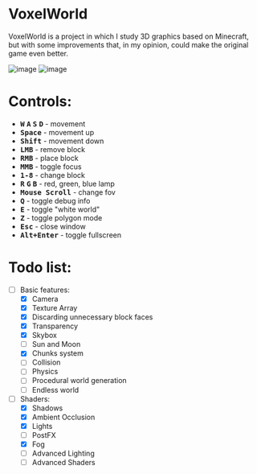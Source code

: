 # VoxelWorld

VoxelWorld is a project in which I study 3D graphics based on Minecraft, but with some improvements that, in my opinion, could make the original game even better.

![image](https://github.com/user-attachments/assets/119eb8f8-fc9d-4f16-bc95-0e5871ffd6ed)
![image](https://github.com/user-attachments/assets/60335d11-ad47-43a3-83b5-55e434f10083)

# Controls:
- <kbd>**W**</kbd> <kbd>**A**</kbd> <kbd>**S**</kbd> <kbd>**D**</kbd> - movement
- <kbd>**Space**</kbd> - movement up
- <kbd>**Shift**</kbd> - movement down
- <kbd>**LMB**</kbd> - remove block
- <kbd>**RMB**</kbd> - place block
- <kbd>**MMB**</kbd> - toggle focus
- <kbd>**1-8**</kbd> - change block
- <kbd>**R**</kbd> <kbd>**G**</kbd> <kbd>**B**</kbd> - red, green, blue lamp
- <kbd>**Mouse Scroll**</kbd> - change fov
- <kbd>**Q**</kbd> - toggle debug info
- <kbd>**E**</kbd> - toggle "white world"
- <kbd>**Z**</kbd> - toggle polygon mode
- <kbd>**Esc**</kbd> - close window
- <kbd>**Alt+Enter**</kbd> - toggle fullscreen

# Todo list:
- [ ] Basic features:
  - [x] Camera
  - [x] Texture Array
  - [x] Discarding unnecessary block faces
  - [x] Transparency
  - [x] Skybox
  - [ ] Sun and Moon
  - [x] Chunks system
  - [ ] Collision
  - [ ] Physics
  - [ ] Procedural world generation
  - [ ] Endless world
- [ ] Shaders:
  - [x] Shadows
  - [x] Ambient Occlusion
  - [x] Lights
  - [ ] PostFX
  - [x] Fog
  - [ ] Advanced Lighting
  - [ ] Advanced Shaders
